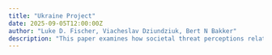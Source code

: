 ```yaml
--- 
title: "Ukraine Project"
date: 2025-09-05T12:00:00Z
author: "Luke D. Fischer, Viacheslav Dziundziuk, Bert N Bakker"
description: "This paper examines how societal threat perceptions relate to political ideological correlates and democratic sentiment." 
---
```

